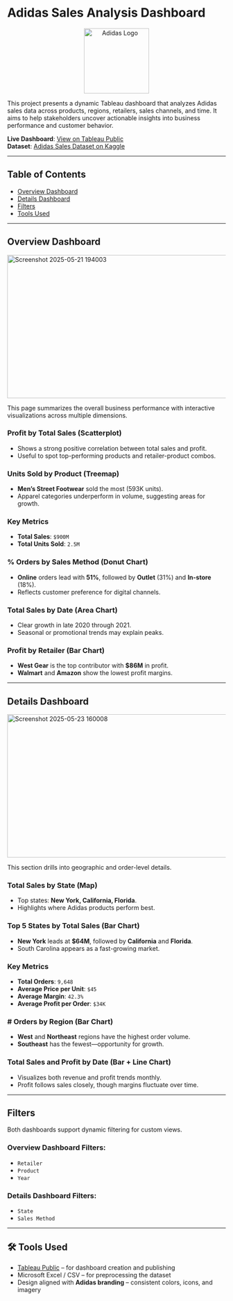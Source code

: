 # Adidas Sales Analysis Dashboard

<p align="center">
  <img src="https://upload.wikimedia.org/wikipedia/commons/2/20/Adidas_Logo.svg" alt="Adidas Logo" width="150"/>
</p>

This project presents a dynamic Tableau dashboard that analyzes Adidas sales data across products, regions, retailers, sales channels, and time. It aims to help stakeholders uncover actionable insights into business performance and customer behavior.

**Live Dashboard**: [View on Tableau Public](https://public.tableau.com/views/AdidasSalesAnalysis_17478451254390/DashboardOverview?:language=en-US&:sid=&:redirect=auth&:display_count=n&:origin=viz_share_link)  
**Dataset**: [Adidas Sales Dataset on Kaggle](https://www.kaggle.com/datasets/heemalichaudhari/adidas-sales-dataset)

---

## Table of Contents

- [Overview Dashboard](#overview-dashboard)  
- [Details Dashboard](#details-dashboard)  
- [Filters](#filters)
- [Tools Used](#tools-used)

---

## Overview Dashboard
<img width="650" height="330" alt="Screenshot 2025-05-21 194003" src="https://github.com/user-attachments/assets/da2edd45-10c2-4929-a093-aff829d71906" />

This page summarizes the overall business performance with interactive visualizations across multiple dimensions.

### Profit by Total Sales (Scatterplot)
- Shows a strong positive correlation between total sales and profit.
- Useful to spot top-performing products and retailer-product combos.

### Units Sold by Product (Treemap)
- **Men’s Street Footwear** sold the most (593K units).
- Apparel categories underperform in volume, suggesting areas for growth.

### Key Metrics
- **Total Sales**: `$900M`  
- **Total Units Sold**: `2.5M`

### % Orders by Sales Method (Donut Chart)
- **Online** orders lead with **51%**, followed by **Outlet** (31%) and **In-store** (18%).
- Reflects customer preference for digital channels.

### Total Sales by Date (Area Chart)
- Clear growth in late 2020 through 2021.
- Seasonal or promotional trends may explain peaks.

### Profit by Retailer (Bar Chart)
- **West Gear** is the top contributor with **$86M** in profit.
- **Walmart** and **Amazon** show the lowest profit margins.

---

## Details Dashboard
<img width="650" height="330" alt="Screenshot 2025-05-23 160008" src="https://github.com/user-attachments/assets/d94b13cc-2eb1-4c0d-bdee-d39c9ed60330" />

This section drills into geographic and order-level details.

### Total Sales by State (Map)
- Top states: **New York, California, Florida**.
- Highlights where Adidas products perform best.

### Top 5 States by Total Sales (Bar Chart)
- **New York** leads at **$64M**, followed by **California** and **Florida**.
- South Carolina appears as a fast-growing market.

### Key Metrics
- **Total Orders**: `9,648`  
- **Average Price per Unit**: `$45`  
- **Average Margin**: `42.3%`  
- **Average Profit per Order**: `$34K`

### # Orders by Region (Bar Chart)
- **West** and **Northeast** regions have the highest order volume.
- **Southeast** has the fewest—opportunity for growth.

### Total Sales and Profit by Date (Bar + Line Chart)
- Visualizes both revenue and profit trends monthly.
- Profit follows sales closely, though margins fluctuate over time.

---

## Filters

Both dashboards support dynamic filtering for custom views.

### Overview Dashboard Filters:
- `Retailer`
- `Product`
- `Year`

### Details Dashboard Filters:
- `State`
- `Sales Method`

---

## 🛠️ Tools Used

- [Tableau Public](https://public.tableau.com/) – for dashboard creation and publishing  
- Microsoft Excel / CSV – for preprocessing the dataset  
- Design aligned with **Adidas branding** – consistent colors, icons, and imagery
